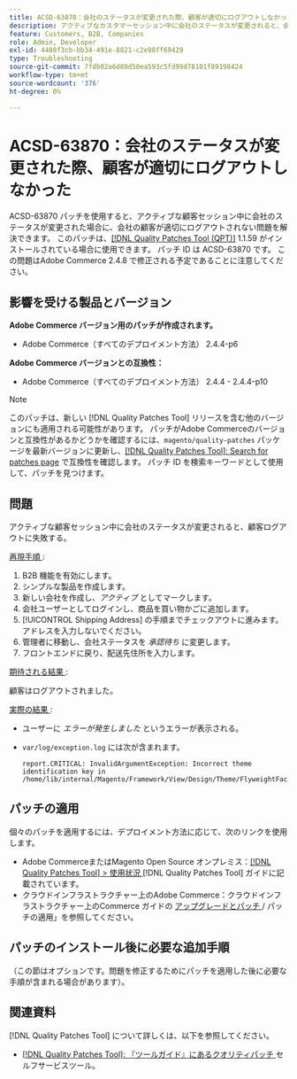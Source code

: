 ```yaml
---
title: ACSD-63870：会社のステータスが変更された際、顧客が適切にログアウトしなかった
description: アクティブなカスタマーセッション中に会社のステータスが変更されると、会社の顧客が適切にログアウトされないAdobe Commerceの問題を修正するために、ACSD-63870 パッチを適用します。
feature: Customers, B2B, Companies
role: Admin, Developer
exl-id: 4488f3cb-bb34-491e-8821-c2e98ff69429
type: Troubleshooting
source-git-commit: 7fdb02a6d89d50ea593c5fd99d78101f89198424
workflow-type: tm+mt
source-wordcount: '376'
ht-degree: 0%

---
```


# ACSD-63870：会社のステータスが変更された際、顧客が適切にログアウトしなかった

ACSD-63870 パッチを使用すると、アクティブな顧客セッション中に会社のステータスが変更された場合に、会社の顧客が適切にログアウトされない問題を解決できます。 このパッチは、[[!DNL Quality Patches Tool (QPT)]](/help/tools/quality-patches-tool/quality-patches-tool-to-self-serve-quality-patches.md) 1.1.59 がインストールされている場合に使用できます。 パッチ ID は ACSD-63870 です。 この問題はAdobe Commerce 2.4.8 で修正される予定であることに注意してください。

## 影響を受ける製品とバージョン

**Adobe Commerce バージョン用のパッチが作成されます。**

* Adobe Commerce（すべてのデプロイメント方法） 2.4.4-p6

**Adobe Commerce バージョンとの互換性：**

* Adobe Commerce（すべてのデプロイメント方法） 2.4.4 - 2.4.4-p10

>[!NOTE]
>
>このパッチは、新しい [!DNL Quality Patches Tool] リリースを含む他のバージョンにも適用される可能性があります。 パッチがAdobe Commerceのバージョンと互換性があるかどうかを確認するには、`magento/quality-patches` パッケージを最新バージョンに更新し、[[!DNL Quality Patches Tool]: Search for patches page](https://experienceleague.adobe.com/tools/commerce-quality-patches/index.html) で互換性を確認します。 パッチ ID を検索キーワードとして使用して、パッチを見つけます。

## 問題

アクティブな顧客セッション中に会社のステータスが変更されると、顧客ログアウトに失敗する。

<u> 再現手順 </u>:

1. B2B 機能を有効にします。
1. シンプルな製品を作成します。
1. 新しい会社を作成し、*アクティブ* としてマークします。
1. 会社ユーザーとしてログインし、商品を買い物かごに追加します。
1. [!UICONTROL Shipping Address] の手順までチェックアウトに進みます。 アドレスを入力しないでください。
1. 管理者に移動し、会社ステータスを *承認待ち* に変更します。
1. フロントエンドに戻り、配送先住所を入力します。

<u> 期待される結果 </u>:

顧客はログアウトされました。

<u> 実際の結果 </u>:

* ユーザーに *エラーが発生しました* というエラーが表示される。
* `var/log/exception.log` には次が含まれます。

  ```
  report.CRITICAL: InvalidArgumentException: Incorrect theme identification key in /home/lib/internal/Magento/Framework/View/Design/Theme/FlyweightFactory.php:60
  ```


## パッチの適用

個々のパッチを適用するには、デプロイメント方法に応じて、次のリンクを使用します。

* Adobe CommerceまたはMagento Open Source オンプレミス：[[!DNL Quality Patches Tool] > 使用状況 ](/help/tools/quality-patches-tool/usage.md)[!DNL Quality Patches Tool] ガイドに記載されています。
* クラウドインフラストラクチャー上のAdobe Commerce：クラウドインフラストラクチャー上のCommerce ガイドの [ アップグレードとパッチ ](https://experienceleague.adobe.com/docs/commerce-cloud-service/user-guide/develop/upgrade/apply-patches.html)/ パッチの適用」を参照してください。

## パッチのインストール後に必要な追加手順

（この節はオプションです。問題を修正するためにパッチを適用した後に必要な手順が含まれる場合があります）。 

## 関連資料

[!DNL Quality Patches Tool] について詳しくは、以下を参照してください。

* [[!DNL Quality Patches Tool]: 『ツールガイド』にあるクオリティパッチ ](/help/tools/quality-patches-tool/quality-patches-tool-to-self-serve-quality-patches.md) セルフサービスツール。
